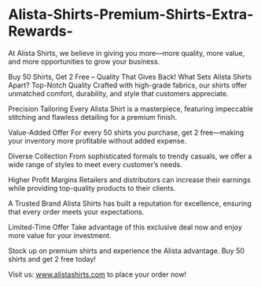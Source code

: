 # Alista-Shirts-Premium-Shirts-Extra-Rewards-
At Alista Shirts, we believe in giving you more—more quality, more value, and more opportunities to grow your business.

Buy 50 Shirts, Get 2 Free – Quality That Gives Back!
What Sets Alista Shirts Apart?
Top-Notch Quality
Crafted with high-grade fabrics, our shirts offer unmatched comfort, durability, and style that customers appreciate.

Precision Tailoring
Every Alista Shirt is a masterpiece, featuring impeccable stitching and flawless detailing for a premium finish.

Value-Added Offer
For every 50 shirts you purchase, get 2 free—making your inventory more profitable without added expense.

Diverse Collection
From sophisticated formals to trendy casuals, we offer a wide range of styles to meet every customer’s needs.

Higher Profit Margins
Retailers and distributors can increase their earnings while providing top-quality products to their clients.

A Trusted Brand
Alista Shirts has built a reputation for excellence, ensuring that every order meets your expectations.

Limited-Time Offer
Take advantage of this exclusive deal now and enjoy more value for your investment.

Stock up on premium shirts and experience the Alista advantage. Buy 50 shirts and get 2 free today!

Visit us: www.alistashirts.com to place your order now!

